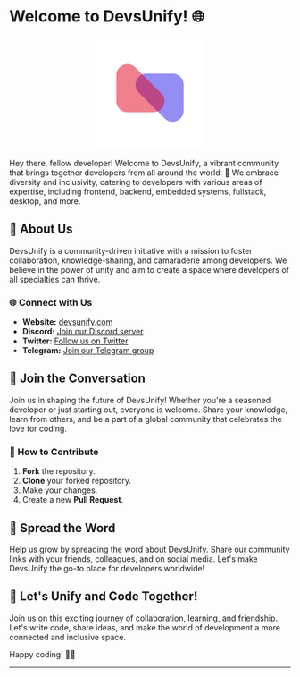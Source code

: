 # Welcome to DevsUnify! 🌐

<p align="center">
    <img width="200" src="./devsunify-logo-outline.png" alt="DevsUnify Logo">
</p>

Hey there, fellow developer! Welcome to DevsUnify, a vibrant community that brings together developers from all around the world. 🚀 We embrace diversity and inclusivity, catering to developers with various areas of expertise, including frontend, backend, embedded systems, fullstack, desktop, and more.

## 🌟 About Us

DevsUnify is a community-driven initiative with a mission to foster collaboration, knowledge-sharing, and camaraderie among developers. We believe in the power of unity and aim to create a space where developers of all specialties can thrive.

### 🌐 Connect with Us

- **Website:** [devsunify.com](https://devsunify.com)
- **Discord:** [Join our Discord server](https://discord.gg/nqWCAQ52uu)
- **Twitter:** [Follow us on Twitter](https://twitter.com/UnifyDevs)
- **Telegram:** [Join our Telegram group]()

## 🤝 Join the Conversation

Join us in shaping the future of DevsUnify! Whether you're a seasoned developer or just starting out, everyone is welcome. Share your knowledge, learn from others, and be a part of a global community that celebrates the love for coding.

### 🚀 How to Contribute

1. **Fork** the repository.
2. **Clone** your forked repository.
3. Make your changes.
4. Create a new **Pull Request**.

## 📢 Spread the Word

Help us grow by spreading the word about DevsUnify. Share our community links with your friends, colleagues, and on social media. Let's make DevsUnify the go-to place for developers worldwide!

## 🎉 Let's Unify and Code Together!

Join us on this exciting journey of collaboration, learning, and friendship. Let's write code, share ideas, and make the world of development a more connected and inclusive space.

Happy coding! 🚀✨

---
